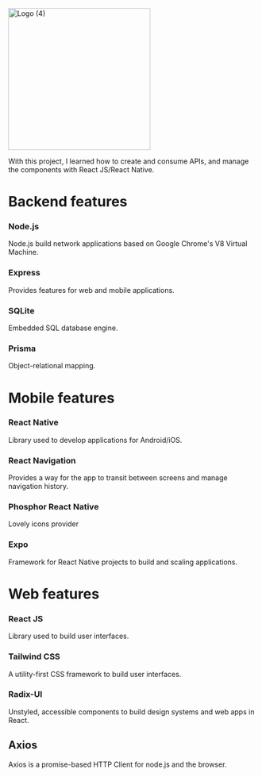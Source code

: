 <img width="286" alt="Logo (4)" src="https://user-images.githubusercontent.com/68649783/190530994-347c92d3-5e05-4dc8-8fbc-6d7c0732ebb1.png">


With this project, I learned how to create and consume APIs, and manage the components with React JS/React Native.

# Backend features

### Node.js

Node.js build network applications based on Google Chrome's V8 Virtual Machine.

### Express

Provides features for web and mobile applications.

### SQLite

Embedded SQL database engine.

### Prisma

Object-relational mapping.

# Mobile features

### React Native

Library used to develop applications for Android/iOS.

### React Navigation

Provides a way for the app to transit between screens and manage navigation history.

### Phosphor React Native

Lovely icons provider

### Expo

Framework for React Native projects to build and scaling applications.

# Web features

### React JS

Library used to build user interfaces.

### Tailwind CSS

A utility-first CSS framework to build user interfaces.

### Radix-UI

Unstyled, accessible components to build design systems and web apps in React.

## Axios

Axios is a promise-based HTTP Client for node.js and the browser.
